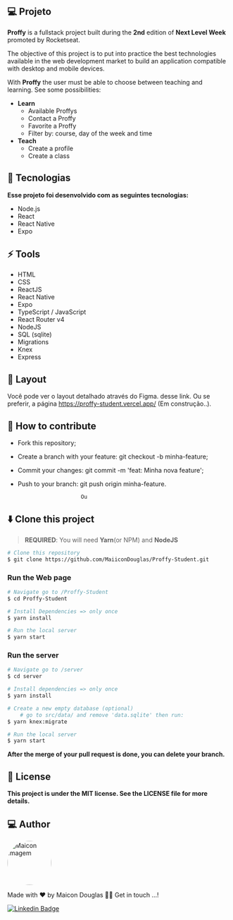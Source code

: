 
## 💻 Projeto

**Proffy** is a fullstack project built during the **2nd** edition of **Next Level Week** promoted by Rocketseat.

The objective of this project is to put into practice the best technologies available in the web development market to build an application compatible with desktop and mobile devices.

With **Proffy** the user must be able to choose between teaching and learning. See some possibilities:

* **Learn**
   * Available Proffys
   * Contact a Proffy
   * Favorite  a Proffy
   * Filter by: course, day of the week and time
* **Teach**
   * Create a profile
   * Create a class
 
## 🚀 Tecnologias

**Esse projeto foi desenvolvido com as seguintes tecnologias:**

* Node.js
* React
* React Native
* Expo

## ⚡ Tools

* HTML
* CSS
* ReactJS
* React Native
* Expo
* TypeScript / JavaScript
* React Router v4
* NodeJS
* SQL (sqlite)
* Migrations
* Knex
* Express  

## 🔖 Layout

Você pode ver o layout detalhado através do Figma. desse link. Ou se preferir, 
a página https://proffy-student.vercel.app/ (Em construção..).


## 🤔 How to contribute

   * Fork this repository;
   * Create a branch with your feature: git checkout -b minha-feature;
   * Commit your changes: git commit -m 'feat: Minha nova feature';
   * Push to your branch: git push origin minha-feature.
   
                             Ou

## ⬇️ Clone this project

> **REQUIRED**: You will need **Yarn**(or NPM) and **NodeJS**

```bash
# Clone this repository
$ git clone https://github.com/MaiiconDouglas/Proffy-Student.git
```

### Run the Web page

```bash
# Navigate go to /Proffy-Student
$ cd Proffy-Student

# Install Dependencies => only once
$ yarn install

# Run the local server
$ yarn start
```

### Run the server

```bash
# Navigate go to /server
$ cd server

# Install dependencies => only once
$ yarn install

# Create a new empty database (optional)
	# go to src/data/ and remove 'data.sqlite' then run:
$ yarn knex:migrate

# Run the local server
$ yarn start
```

**After the merge of your pull request is done, you can delete your branch.**

## 📝 License

**This project is under the MIT license. See the LICENSE file for more details.**

 ## 💻 Author

  <a  href="https://github.com/MaiiconDouglas/">
 <img src="https://avatars3.githubusercontent.com/u/47761394?s=460&u=b3fc63a6cab9abed07023b0342b3df2964c98be2&v=4" width="100px;" style="border-radius:50%;" alt="Maicon imagem"/>
 <br /> <a/>
  
Made with ❤️ by Maicon Douglas 👋🏽 Get in touch ...!

[![Linkedin Badge](https://img.shields.io/badge/-LinkedIn-blue?style=flat-square&logo=Linkedin&logoColor=white&link=https://www.linkedin.com/in/maiconndouglas/)](https://www.linkedin.com/in/maiconndouglas/)
